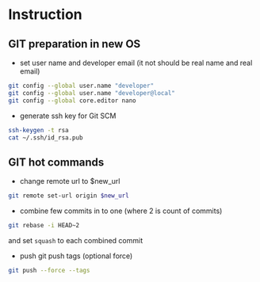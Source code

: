 # Instruction

## GIT preparation in new OS

- set user name and developer email (it not should be real name and real email)
```bash
git config --global user.name "developer"
git config --global user.name "developer@local"
git config --global core.editor nano
```
- generate ssh key for Git SCM
```bash
ssh-keygen -t rsa
cat ~/.ssh/id_rsa.pub
```

## GIT hot commands
- change remote url to $new_url
```bash
git remote set-url origin $new_url
```
- combine few commits in to one (where 2 is count of commits)
```bash
git rebase -i HEAD~2
```
and set `squash` to each combined commit
- push git push tags (optional force)
```bash
git push --force --tags
```
